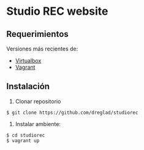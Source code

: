 # Studio REC website

## Requerimientos
Versiones más recientes de:
 - [Virtualbox][1]
 - [Vagrant][2]

## Instalación
  1. Clonar repositorio
  ```{r, engine='bash'}
  $ git clone https://github.com/dreglad/studiorec
  ```

  1. Instalar ambiente:
  ```{r, engine='bash'}
  $ cd studiorec
  $ vagrant up
  ```

  [1]: https://www.virtualbox.org/ "Oracle Virtualbox"
  [2]: https://www.vagrantup.com/ "Vagrant"
